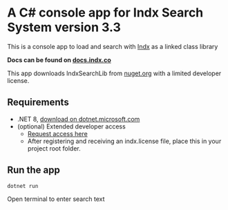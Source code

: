 # A C# console app for Indx Search System version 3.3

This is a console app to load and search with [Indx](https://indx.co) as a linked class library

**Docs can be found on [docs.indx.co](https://docs.indx.co/apis)**

This app downloads IndxSearchLib from [nuget.org](https://www.nuget.org/packages/IndxSearchLib) with a limited developer license.

## Requirements

- .NET 8, [download on dotnet.microsoft.com](https://dotnet.microsoft.com/en-us/download/dotnet/8.0)
- (optional) Extended developer access
    - [Request access here](https://lfut1rkw3es.typeform.com/to/jiN4Z82I)
    - After registering and receiving an indx.license file, place this in your project root folder.


## Run the app

```bash
dotnet run
```

Open terminal to enter search text

